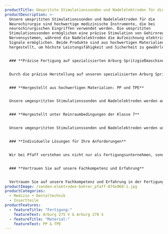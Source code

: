 ```yaml
---
productTitle: Umspritzte Stimulationssonden und Nadelelektroden für die Neurochirurgie
productDescription: >-
  Unsere umspritzten Stimulationssonden und Nadelelektroden für die
  Neurochirurgie sind hochwertige medizinische Instrumente, die bei
  neurochirurgischen Eingriffen verwendet werden. Die umspritzten
  Stimulationssonden ermöglichen eine präzise Stimulation von Gehirnregionen und
  Nervensystemen, während die Nadelelektroden die Aufzeichnung elektrischer
  Signale ermöglichen. Beide Produkte sind aus hochwertigen Materialien
  hergestellt, um höchste Leistungsfähigkeit und Sicherheit zu gewährleisten.


  ### **Präzise Fertigung auf spezialisierten Arburg Spritzgießmaschinen**


  Durch die präzise Herstellung auf unseren spezialisierten Arburg Spritzgießmaschinen, der Arburg 275 V und der Arburg 270 S, gewährleisten wir eine zuverlässige Funktionalität und eine exakte Ausführung der Stimulationssonden und Nadelelektroden. Die Instrumente sind auf die hohen Anforderungen in der Neurochirurgie abgestimmt und ermöglichen den Neurochirurgen präzise Untersuchungen und gezielte Therapien.


  ### **Hergestellt aus hochwertigen Materialien: PP und TPE**


  Unsere umgespritzten Stimulationssonden und Nadelelektroden werden aus hochwertigen Materialien, Polypropylen (PP) und thermoplastischem Elastomer (TPE), hergestellt, um höchste Präzision und optimale Funktionalität zu gewährleisten. PP bietet eine ausgezeichnete chemische Beständigkeit und Festigkeit, während TPE eine hohe Elastizität und Flexibilität aufweist. Beide Materialien erfüllen medizinische Standards und bieten eine sichere und einfache Handhabung.


  ### **Hergestellt unter Reinraumbedingungen der Klasse 7**


  Unsere umgespritzten Stimulationssonden und Nadelelektroden werden unter strengen Reinraumbedingungen der Klasse 7 hergestellt, um höchste Sauberkeit und Hygiene zu gewährleisten. Dies ist besonders wichtig, da diese Instrumente bei sensiblen neurochirurgischen Eingriffen zum Einsatz kommen.


  ### **Individuelle Lösungen für Ihre Anforderungen**


  Wir bei Pfaff verstehen uns nicht nur als Fertigungsunternehmen, sondern auch als Partner unserer Kunden. Gemeinsam entwickeln wir maßgeschneiderte Lösungen, die den spezifischen Anforderungen und Bedürfnissen unserer Kunden gerecht werden. Ihre Zufriedenheit ist unser Antrieb.


  ### **Vertrauen Sie auf unsere Fachkompetenz und Erfahrung**


  Vertrauen Sie auf unsere Fachkompetenz und Erfahrung in der Fertigung von umgespritzten Stimulationssonden und Nadelelektroden für die Neurochirurgie. Unsere Präzision und Innovationskraft machen uns zu einem verlässlichen Partner für lebenswichtige Anwendungen in der Medizin und Dentaltechnik. Mit diesen Instrumenten können Neurochirurgen präzise Untersuchungen durchführen und gezielte Therapien entwickeln, um die Gesundheit und Lebensqualität ihrer Patienten zu verbessern.
productImage: /sonden-elektroden-bohrer_pfaff-874x969-1.jpg
productCategories:
  - Medizin + Dentaltechnik
  - Insertteile
productFeatures:
  - featureTitle: "Fertigung:"
    featureText: Arburg 275 V & Arburg 270 S
  - featureTitle: "Material:"
    featureText: P﻿P & TPE
---
```


